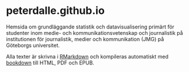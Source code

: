 # peterdalle.github.io

Hemsida om grundläggande statistik och datavisualisering primärt för studenter inom medie- och kommunikationsvetenskap och journalistik på institutionen för journalistik, medier och kommunikation (JMG) på Göteborgs universitet.

Alla texter är skrivna i [RMarkdown](http://rmarkdown.rstudio.com/) och kompileras automatiskt med [bookdown](https://bookdown.org/) till HTML, PDF och EPUB.